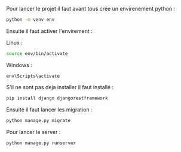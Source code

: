 Pour lancer le projet il faut avant tous crée un envirenement python :

``` bash
python -m venv env
```

Ensuite il faut activer l'envirement :

Linux  :
``` bash
source env/bin/activate
```

Windows : 
```
env\Scripts\activate
```

S'il ne sont pas deja installer il faut installé : 
``` bash
pip install django djangorestframework
```

Ensuite il faut lancer les migration :
``` bash
python manage.py migrate
```

Pour lancer le server :
```
python manage.py runserver
```